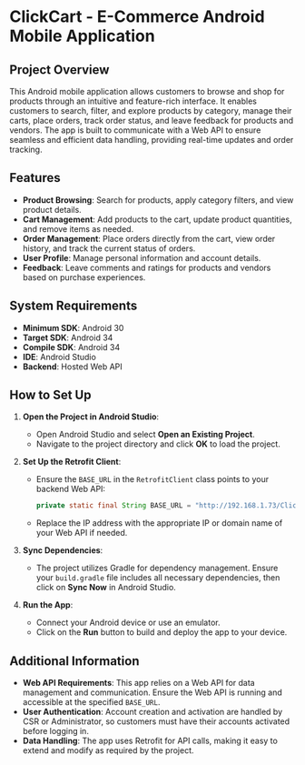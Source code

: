# ClickCart - E-Commerce Android Mobile Application

## Project Overview

This Android mobile application allows customers to browse and shop for products through an intuitive and feature-rich interface. It enables customers to search, filter, and explore products by category, manage their carts, place orders, track order status, and leave feedback for products and vendors. The app is built to communicate with a Web API to ensure seamless and efficient data handling, providing real-time updates and order tracking.

## Features

- **Product Browsing**: Search for products, apply category filters, and view product details.
- **Cart Management**: Add products to the cart, update product quantities, and remove items as needed.
- **Order Management**: Place orders directly from the cart, view order history, and track the current status of orders.
- **User Profile**: Manage personal information and account details.
- **Feedback**: Leave comments and ratings for products and vendors based on purchase experiences.

## System Requirements

- **Minimum SDK**: Android 30
- **Target SDK**: Android 34
- **Compile SDK**: Android 34
- **IDE**: Android Studio
- **Backend**: Hosted Web API

## How to Set Up

1. **Open the Project in Android Studio**:
   - Open Android Studio and select **Open an Existing Project**.
   - Navigate to the project directory and click **OK** to load the project.

2. **Set Up the Retrofit Client**:
   - Ensure the `BASE_URL` in the `RetrofitClient` class points to your backend Web API:
     ```java
     private static final String BASE_URL = "http://192.168.1.73/ClickCart/";
     ```
   - Replace the IP address with the appropriate IP or domain name of your Web API if needed.

3. **Sync Dependencies**:
   - The project utilizes Gradle for dependency management. Ensure your `build.gradle` file includes all necessary dependencies, then click on **Sync Now** in Android Studio.

4. **Run the App**:
   - Connect your Android device or use an emulator.
   - Click on the **Run** button to build and deploy the app to your device.

## Additional Information

- **Web API Requirements**: This app relies on a Web API for data management and communication. Ensure the Web API is running and accessible at the specified `BASE_URL`.
- **User Authentication**: Account creation and activation are handled by CSR or Administrator, so customers must have their accounts activated before logging in.
- **Data Handling**: The app uses Retrofit for API calls, making it easy to extend and modify as required by the project.